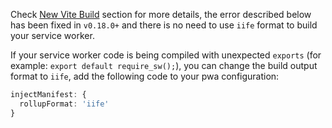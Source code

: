 Check [New Vite Build](/guide/change-log#new-vite-build) section for more details, the error described below has been fixed in `v0.18.0+` and there is no need to use `iife` format to build your service worker.

If your service worker code is being compiled with unexpected `exports` (for example: `export default require_sw();`), you can change the build output format to `iife`, add the following code to your pwa configuration:

```ts
injectManifest: {
  rollupFormat: 'iife'
}
```
